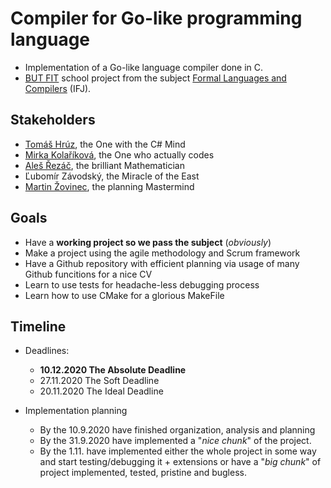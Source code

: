 # Compiler for Go-like programming language

* Implementation of a Go-like language compiler done in C. 
* [BUT FIT](https://www.fit.vut.cz/) school project from the subject [Formal Languages and Compilers](https://www.fit.vut.cz/study/course/13305/.en) (IFJ).

## Stakeholders 
* [Tomáš Hrúz](https://github.com/Zokinko), the One with the C# Mind
* [Mirka Kolaříková](https://github.com/miricinka), the One who actually codes
* [Aleš Řezáč](https://github.com/xrezac21), the brilliant Mathematician
* Ľubomír Závodský, the Miracle of the East
* [Martin Žovinec](https://github.com/xzovin00), the planning Mastermind

## Goals
* Have a **working project so we pass the subject** (*obviously*)
* Make a project using the agile methodology and Scrum framework
* Have a Github repository with efficient planning via usage of many Github funcitions for a nice CV
* Learn to use tests for headache-less debugging process
* Learn how to use CMake for a glorious MakeFile

## Timeline
* Deadlines:
	* **10.12.2020 The Absolute Deadline**
	* 27.11.2020 The Soft Deadline
	* 20.11.2020 The Ideal Deadline
	
* Implementation planning
	* By the 10.9.2020 have finished organization, analysis and planning
	* By the 31.9.2020 have implemented a "*nice chunk*" of the project.
	* By the 1.11. have implemented either the whole project in some way and start testing/debugging it + extensions or have a "*big chunk*" of project implemented, tested, pristine and bugless.
